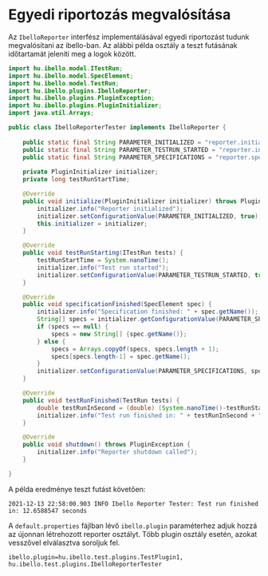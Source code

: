 # Egyedi riportozás megvalósítása

Az `IbelloReporter` interfész implementálásával egyedi riportozást tudunk megvalósítani az ibello-ban. Az alábbi példa osztály a teszt futásának időtartamát jeleníti meg a logok között.

```java
import hu.ibello.model.ITestRun;
import hu.ibello.model.SpecElement;
import hu.ibello.model.TestRun;
import hu.ibello.plugins.IbelloReporter;
import hu.ibello.plugins.PluginException;
import hu.ibello.plugins.PluginInitializer;
import java.util.Arrays;

public class IbelloReporterTester implements IbelloReporter {
	
	public static final String PARAMETER_INITIALIZED = "reporter.initialized";
	public static final String PARAMETER_TESTRUN_STARTED = "reporter.initialized";
	public static final String PARAMETER_SPECIFICATIONS = "reporter.specifications";
	
	private PluginInitializer initializer;
	private long testRunStartTime;

	@Override
	public void initialize(PluginInitializer initializer) throws PluginException {
		initializer.info("Reporter initialized");
		initializer.setConfigurationValue(PARAMETER_INITIALIZED, true);
		this.initializer = initializer;
	}

	@Override
	public void testRunStarting(ITestRun tests) {
		testRunStartTime = System.nanoTime();
		initializer.info("Test run started");
		initializer.setConfigurationValue(PARAMETER_TESTRUN_STARTED, true);
	}

	@Override
	public void specificationFinished(SpecElement spec) {
		initializer.info("Specification finished: " + spec.getName());
		String[] specs = initializer.getConfigurationValue(PARAMETER_SPECIFICATIONS).toStringArray();
		if (specs == null) {
			specs = new String[] {spec.getName()};
		} else {
			specs = Arrays.copyOf(specs, specs.length + 1);
			specs[specs.length-1] = spec.getName();
		}
		initializer.setConfigurationValue(PARAMETER_SPECIFICATIONS, specs);
	}

	@Override
	public void testRunFinished(TestRun tests) {
		double testRunInSecond = (double) (System.nanoTime()-testRunStartTime)/1000000000;
		initializer.info("Test run finished in: " + testRunInSecond + " seconds");
	}

	@Override
	public void shutdown() throws PluginException {
		initializer.info("Reporter shutdown called");
	}

}
```

A példa eredménye teszt futást követően:

`2021-12-13 22:58:00.903 INFO Ibello Reporter Tester: Test run finished in: 12.6588547 seconds`

A `default.properties` fájlban lévő `ibello.plugin` paraméterhez adjuk hozzá az újonnan létrehozott reporter osztályt. Több plugin osztály esetén, azokat vesszővel elválasztva soroljuk fel.

`ibello.plugin=hu.ibello.test.plugins.TestPlugin1, hu.ibello.test.plugins.IbelloReporterTester`